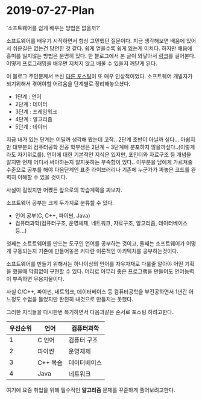 # 2019-07-27-Plan

‘소프트웨어를 쉽게 배우는 방법은 없을까?’

소프트웨어를 배우기 시작하면서 항상 고민했던 질문이다. 지금 생각해보면 배움에 있어서 쉬운길은 없는건 당연한 것 같다. 쉽게 얻을수록 쉽게 잃는게 이치다. 하지만 배움에 흥미를 잃지않는 방법은 분명히 있다. 한 블로그에서 본 글이 와닿아서 [링크](https://hl1itj.tistory.com/133?category=327240)를 걸어본다. 어떻게 프로그래밍을 배우면 지치지 않고 배울 수 있을지 깨닫게 된다.

이 블로그 주인분께서 쓰신 [다른 포스팅](https://hl1itj.tistory.com/136?category=327240)이 또 매우 인상적이었다. 소프트웨어 개발자가 되기위해서 겪어야할 어려움을 단계별로 정리해놓으셨다.

- 1단계 : 언어
- 2단계 : 데이터
- 3단계 : 프레임워크
- 4단계 : 알고리즘
- 5단계 : 데이터

지금 내가 있는 단계는 어딜까 생각해 봤는데 고작.. 2단계 초반이 아닐까 싶다… 아쉽지만 대부분의 컴퓨터공학 전공 학부생은 2단계 ~ 3단계에 분포하지 않을까싶다..(이렇게라도 자기위로를). 언어에 대한 기본적인 지식은 있지만, 포인터와 자료구조 등 개념을 알지만 언제 어디서 써야하는지 알지못하는 부족함이 있다.. 이부분을 남에게 가르쳐줄 수준으로 공부를 해야 다음단계인 표준 라이브러리나 기존에 누군가가 짜놓은 코드를 완벽히 이해할 수 있을 것이다.

사설이 길었지만 어쨌든 앞으로의 학습계획을 짜보자.

소프트웨어 공부는 크게 두가지로 분류할 수 있다.

- 언어 공부(C, C++, 파이썬, Java)
- 컴퓨터과학(컴퓨터구조, 운영체제, 네트워크, 자료구조, 알고리즘, 데이터베이스 등…)

첫째는 소트트웨어를 만드는 도구인 언어를 공부하는 것이고, 둘째는 소프트웨어가 어떻게 구동되는지 기존에 만들어놓은 커다란 이론적인 아키텍처를 공부하는것이다.

소프트웨어를 만들기 위해서는 하나이상의 언어를 자유자재로 다룰줄 알아야 어떤 기획을 했을때 막힘없이 구현할 수 있다. 머리로 아무리 좋은 프로그램을 만들어도 언어능력이 부족하면 무용지물이다.

사실 C/C++, 파이썬, 네트워크, 데이터베이스 등 컴퓨터공학을 부전공하면서 1년간 어느정도 수업을 들었지만 완전히 내것으로 만들지는 못했다.

그러한 지식들을 다시한번 복기하면서 다음과같은 순서로 포스팅 하려고한다.

| ﻿우선순위 | 언어     | 컴퓨터과학  |
| ----- | ------ | ------ |
| 1     | C 언어   | 컴퓨터 구조 |
| 2     | 파이썬    | 운영체제   |
| 3     | C++ 복습 | 데이터베이스 |
| 4     | Java   | 네트워크   |
여기에 요즘 취업을 위해 필수적인 **알고리즘** 문제를 꾸준하게 풀어보려고한다.